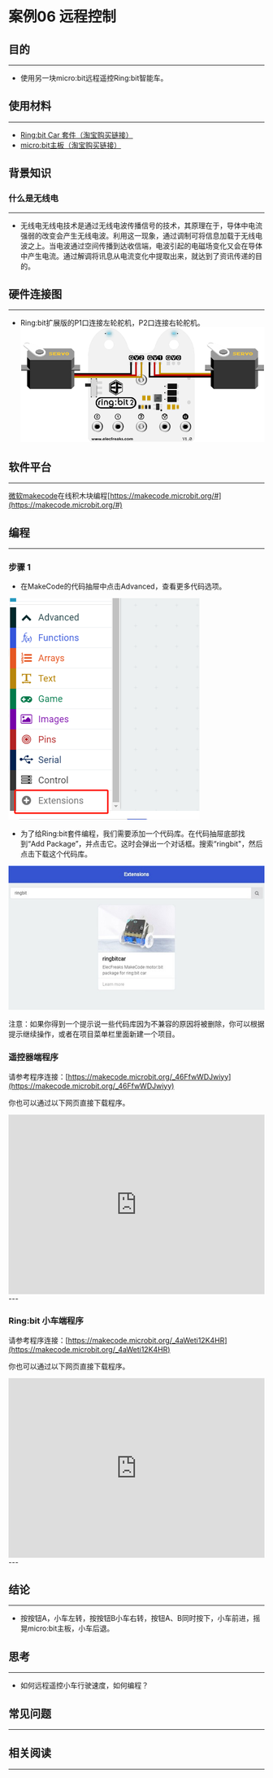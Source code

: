 # 案例06 远程控制

## 目的
---
- 使用另一块micro:bit远程遥控Ring:bit智能车。

## 使用材料
---
- [Ring:bit Car 套件（淘宝购买链接）](https://item.taobao.com/item.htm?ft=t&id=608540718403)
- [micro:bit主板（淘宝购买链接）](https://item.taobao.com/item.htm?ft=t&id=562621059348)

## 背景知识 ##
### 什么是无线电 
---
- 无线电无线电技术是通过无线电波传播信号的技术，其原理在于，导体中电流强弱的改变会产生无线电波。利用这一现象，通过调制可将信息加载于无线电波之上。当电波通过空间传播到达收信端，电波引起的电磁场变化又会在导体中产生电流。通过解调将讯息从电流变化中提取出来，就达到了资讯传递的目的。


## 硬件连接图
---
- Ring:bit扩展版的P1口连接左轮舵机，P2口连接右轮舵机。
![](./images/jBVHea8.png)

## 软件平台
---
[微软makecode](https://makecode.microbit.org/#)在线积木块编程[https://makecode.microbit.org/#](https://makecode.microbit.org/#)

## 编程
---
### 步骤 1
- 在MakeCode的代码抽屉中点击Advanced，查看更多代码选项。

![](./images/2qCyzQ7.png)

- 为了给Ring:bit套件编程，我们需要添加一个代码库。在代码抽屉底部找到“Add Package”，并点击它。这时会弹出一个对话框。搜索“ringbit"，然后点击下载这个代码库。

![](./images/1Wq2Mov.jpg)

注意：如果你得到一个提示说一些代码库因为不兼容的原因将被删除，你可以根据提示继续操作，或者在项目菜单栏里面新建一个项目。

### 遥控器端程序
请参考程序连接：[https://makecode.microbit.org/_46FfwWDJwiyy](https://makecode.microbit.org/_46FfwWDJwiyy)

你也可以通过以下网页直接下载程序。

<div style="position:relative;height:0;padding-bottom:70%;overflow:hidden;"><iframe style="position:absolute;top:0;left:0;width:100%;height:100%;" src="https://makecode.microbit.org/#pub:_46FfwWDJwiyy" frameborder="0" sandbox="allow-popups allow-forms allow-scripts allow-same-origin"></iframe></div>  
---

### Ring:bit 小车端程序 ###
请参考程序连接：[https://makecode.microbit.org/_4aWeti12K4HR](https://makecode.microbit.org/_4aWeti12K4HR)

你也可以通过以下网页直接下载程序。

<div style="position:relative;height:0;padding-bottom:70%;overflow:hidden;"><iframe style="position:absolute;top:0;left:0;width:100%;height:100%;" src="https://makecode.microbit.org/#pub:_4aWeti12K4HR" frameborder="0" sandbox="allow-popups allow-forms allow-scripts allow-same-origin"></iframe></div>  
---


## 结论
---
- 按按钮A，小车左转，按按钮B小车右转，按钮A、B同时按下，小车前进，摇晃micro:bit主板，小车后退。


## 思考
---
- 如何远程遥控小车行驶速度，如何编程？

## 常见问题
---


## 相关阅读  
---

